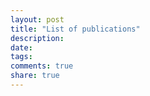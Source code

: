 ```yaml
---
layout: post
title: "List of publications"
description: 
date: 
tags: 
comments: true
share: true
---
```


 <script src="http://bibbase.org/show?bib=[URL-OF-BIBTEX-FILE]&jsonp=1"></script>
